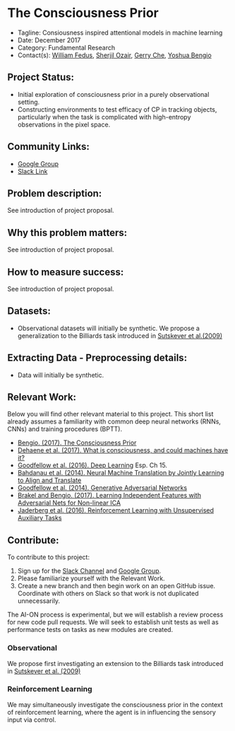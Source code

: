 # The Consciousness Prior
* Tagline: Consiousness inspired attentional models in machine learning 
* Date: December 2017
* Category: Fundamental Research
* Contact(s):  [William Fedus](mailto:liam.fedus@gmail.com), [Sherjil Ozair](mailto:sherjilozair@gmail.com), [Gerry Che](mailto:tongcheprivate@gmail.com), [Yoshua Bengio](mailto:yoshua.umontreal@gmail.com)
 
## Project Status:
* Initial exploration of consciousness prior in a purely observational setting.
* Constructing environments to test efficacy of CP in tracking objects,
  particularly when the task is complicated with high-entropy observations in
the pixel space. 

## Community Links:
* [Google
  Group](https://groups.google.com/forum/#!forum/the-consciousness-prior)
* [Slack
  Link](https://join.slack.com/t/theconsciousnessprior/shared_invite/enQtMjgwMTY4OTczODc2LTdmMDFjM2ViMDk0ZTc5YWRmMDNhZGU4ZTJiMGYzYmYwMTI4NTIyY2RmODYzYjE3MmYwOTNmNGU5NzkwYTM0MDc)

## Problem description:
See introduction of project proposal.

## Why this problem matters:
See introduction of project proposal.

## How to measure success:
See introduction of project proposal.

## Datasets:
* Observational datasets will initially be synthetic. We propose
  a generalization to the Billiards task introduced in [Sutskever et al.(2009)](https://papers.nips.cc/paper/3567-the-recurrent-temporal-restricted-boltzmann-machine)


## Extracting Data - Preprocessing details:
* Data will initially be synthetic.

## Relevant Work:
Below you will find other relevant material to this project. This short list already assumes a familiarity 
with common deep neural networks (RNNs, CNNs) and training procedures (BPTT).

* [Bengio. (2017). The Consciousness Prior](https://arxiv.org/abs/1709.08568)
* [Dehaene et al. (2017). What is consciousness, and could machines have it?](http://science.sciencemag.org/content/358/6362/486)
* [Goodfellow et al. (2016). Deep Learning](http://www.deeplearningbook.org/) Esp. Ch 15.
* [Bahdanau et al. (2014). Neural Machine Translation by Jointly Learning to Align and
  Translate](https://arxiv.org/abs/1409.0473)
* [Goodfellow et al. (2014). Generative Adversarial Networks](https://arxiv.org/abs/1406.2661)
* [Brakel and Bengio. (2017). Learning Independent Features with Adversarial Nets for Non-linear
  ICA](https://arxiv.org/abs/1710.05050)
* [Jaderberg et al. (2016). Reinforcement Learning with Unsupervised Auxiliary Tasks](https://arxiv.org/pdf/1611.05397.pdf)

## Contribute:
To contribute to this project:

1. Sign up for the [Slack
   Channel](https://join.slack.com/t/theconsciousnessprior/shared_invite/enQtMjgwMTY4OTczODc2LTdmMDFjM2ViMDk0ZTc5YWRmMDNhZGU4ZTJiMGYzYmYwMTI4NTIyY2RmODYzYjE3MmYwOTNmNGU5NzkwYTM0MDc) and [Google
   Group](https://groups.google.com/forum/#!forum/the-consciousness-prior).
2. Please familiarize yourself with the Relevant Work.  
3. Create a new branch and then begin work on an open GitHub issue. Coordinate
   with others on Slack so that work is not duplicated unnecessarily.  

The AI-ON process is experimental, but we will establish a review process for new code pull requests.  We will seek to establish unit tests as well as performance tests on tasks as new 
modules are created. 

### Observational
We propose first investigating an extension to the Billiards task introduced in
[Sutskever et al.
(2009)](https://papers.nips.cc/paper/3567-the-recurrent-temporal-restricted-boltzmann-machine)


### Reinforcement Learning
We may simultaneously investigate the consciousness prior in the context of
reinforcement learning, where the agent is in influencing the sensory input via
control.   
